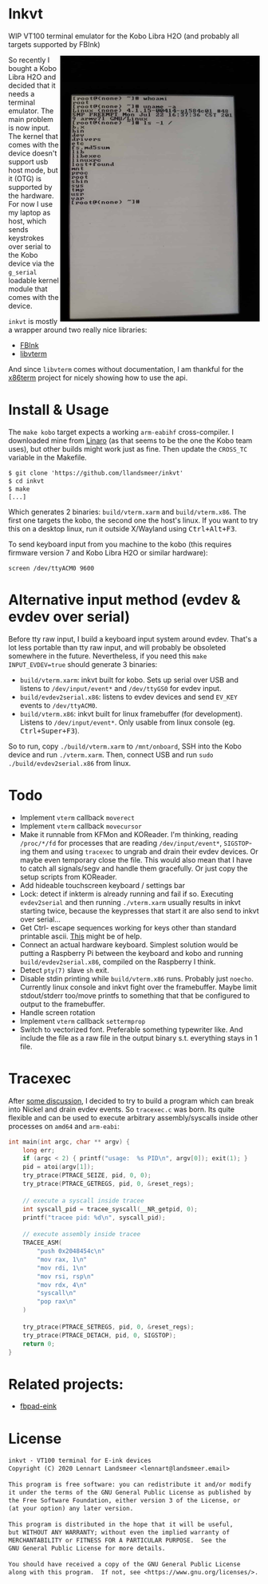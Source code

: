 # Inkvt

WIP VT100 terminal emulator for the Kobo Libra H2O (and probably all targets supported by FBInk)

<img src=it_works.jpeg width=400 align=right />

So recently I bought a Kobo Libra H2O and decided that it needs a terminal
emulator. The main problem is now input.
The kernel that comes with the device doesn't support usb host mode,
but it (OTG) is supported by the hardware. For now I use my laptop as host,
which sends keystrokes over serial to the Kobo device via the `g_serial`
loadable kernel module that comes with the device.


`inkvt` is mostly a wrapper around two really nice libraries:

  - [FBInk](https://github.com/NiLuJe/FBInk/)
  - [libvterm](http://www.leonerd.org.uk/code/libvterm/)

And since `libvterm` comes without documentation, I am thankful for the
[x86term](https://github.com/pkovac/x86term) project for nicely showing
how to use the api.

# Install & Usage

The `make kobo` target expects a working `arm-eabihf` cross-compiler.
I downloaded mine from [Linaro](https://releases.linaro.org/components/toolchain/binaries/latest-7/arm-linux-gnueabihf/)
(as that seems to be the one the Kobo team uses), but other builds might work just as fine.
Then update the `CROSS_TC` variable in the Makefile.

```
$ git clone 'https://github.com/llandsmeer/inkvt'
$ cd inkvt
$ make
[...]
```

Which generates 2 binaries: `build/vterm.xarm` and `build/vterm.x86`.
The first one targets the kobo, the second one the host's linux.
If you want to try this on a desktop linux, run it outside
X/Wayland using <kbd>Ctrl+Alt+F3</kbd>.

To send keyboard input from you machine to the kobo (this requires
firmware version 7 and Kobo Libra H2O or similar hardware):

```
screen /dev/ttyACM0 9600
```

# Alternative input method (evdev & evdev over serial)

Before tty raw input, I build a keyboard input system around evdev.
That's a lot less portable than tty raw input, and will probably be obsoleted somewhere in
the future.
Nevertheless, if you need this `make INPUT_EVDEV=true` should generate 3 binaries:

 - `build/vterm.xarm`: inkvt built for kobo.
    Sets up serial over USB and listens to `/dev/input/event*` and `/dev/ttyGS0` for evdev
    input.
 - `build/evdev2serial.x86`: listens to evdev devices and send `EV_KEY` events to `/dev/ttyACM0`.
 - `build/vterm.x86`: inkvt built for linux framebuffer (for development). Listens to `/dev/input/event*`.
    Only usable from linux console (eg. <kbd>Ctrl+Super+F3</kbd>).

So to run, copy `./build/vterm.xarm` to `/mnt/onboard`, SSH into the Kobo device and run `./vterm.xarm`.
Then, connect USB and run `sudo ./build/evdev2serial.x86` from linux.

# Todo

 - Implement `vterm` callback `moverect`
 - Implement `vterm` callback `movecursor`
 - Make it runnable from KFMon and KOReader. I'm thinking, reading `/proc/*/fd` for processes
   that are reading `/dev/input/event*`, `SIGSTOP`-ing them and using `tracexec` to
   ungrab and drain their evdev devices. Or maybe even temporary close the file.
   This would also mean that I have to catch all signals/segv and handle them gracefully.
   Or just copy the setup scripts from KOReader.
 - Add hideable touchscreen keyboard / settings bar
 - Lock: detect if inkterm is already running and fail if so.
   Executing `evdev2serial` and then running `./vterm.xarm` usually results in inkvt
   starting twice, because the keypresses that start it are also send to inkvt over serial...
 - Get Ctrl-<KEY> escape sequences working for keys other than standard printable ascii.
   [This](https://invisible-island.net/xterm/ctlseqs/ctlseqs.html) might be of help.
 - Connect an actual hardware keyboard. Simplest solution would be putting a Raspberry Pi between
   the keyboard and kobo and running `build/evdev2serial.x86`, compiled on the Raspberry I think.
 - Detect `pty(7)` slave `sh` exit.
 - Disable stdin printing while `build/vterm.x86` runs. Probably just `noecho`.
   Currently linux console and inkvt fight over the framebuffer.
   Maybe limit stdout/stderr too/move printfs to something that that be configured
   to output to the framebuffer.
 - Handle screen rotation
 - Implement `vterm` callback `settermprop`
 - Switch to vectorized font. Preferable something typewriter like. And include the
   file as a raw file in the output binary s.t. everything stays in 1 file.

# Tracexec

After [some discussion](https://github.com/NiLuJe/FBInk/issues/45), I decided to
try to build a program which can break into Nickel and drain evdev events.
So `tracexec.c` was born. Its quite flexible and can be used to execute arbitrary
assembly/syscalls inside other processes on `amd64` and `arm-eabi`:

```c
int main(int argc, char ** argv) {
    long err;
    if (argc < 2) { printf("usage:  %s PID\n", argv[0]); exit(1); }
    pid = atoi(argv[1]);
    try_ptrace(PTRACE_SEIZE, pid, 0, 0);
    try_ptrace(PTRACE_GETREGS, pid, 0, &reset_regs);

    // execute a syscall inside tracee
    int syscall_pid = tracee_syscall(__NR_getpid, 0);
    printf("tracee pid: %d\n", syscall_pid);

    // execute assembly inside tracee
    TRACEE_ASM(
        "push 0x2048454c\n"
        "mov rax, 1\n"
        "mov rdi, 1\n"
        "mov rsi, rsp\n"
        "mov rdx, 4\n"
        "syscall\n"
        "pop rax\n"
    )

    try_ptrace(PTRACE_SETREGS, pid, 0, &reset_regs);
    try_ptrace(PTRACE_DETACH, pid, 0, SIGSTOP);
    return 0;
}
```

# Related projects:

 - [fbpad-eink](https://github.com/kisonecat/fbpad-eink)

# License

```
inkvt - VT100 terminal for E-ink devices
Copyright (C) 2020 Lennart Landsmeer <lennart@landsmeer.email>

This program is free software: you can redistribute it and/or modify
it under the terms of the GNU General Public License as published by
the Free Software Foundation, either version 3 of the License, or
(at your option) any later version.

This program is distributed in the hope that it will be useful,
but WITHOUT ANY WARRANTY; without even the implied warranty of
MERCHANTABILITY or FITNESS FOR A PARTICULAR PURPOSE.  See the
GNU General Public License for more details.

You should have received a copy of the GNU General Public License
along with this program.  If not, see <https://www.gnu.org/licenses/>.
```
